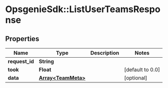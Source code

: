 # OpsgenieSdk::ListUserTeamsResponse

## Properties
Name | Type | Description | Notes
------------ | ------------- | ------------- | -------------
**request_id** | **String** |  | 
**took** | **Float** |  | [default to 0.0]
**data** | [**Array&lt;TeamMeta&gt;**](TeamMeta.md) |  | [optional] 


